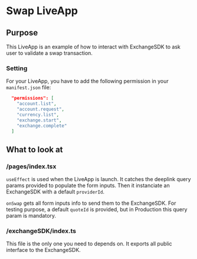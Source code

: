 # Swap LiveApp

## Purpose
This LiveApp is an example of how to interact with ExchangeSDK to ask user to validate a swap transaction.

### Setting
For your LiveApp, you have to add the following permission in your `manifest.json` file:
```json
  "permissions": [
    "account.list",
    "account.request",
    "currency.list",
    "exchange.start",
    "exchange.complete"
  ]
```

## What to look at
### /pages/index.tsx
`useEffect` is used when the LiveApp is launch.
It catches the deeplink query params provided to populate the form inputs.
Then it instanciate an ExchangeSDK with a default `providerId`.

`onSwap` gets all form inputs info to send them to the ExchangeSDK.
For testing purpose, a default `quoteId` is provided, but in Production this query param is mandatory.

### /exchangeSDK/index.ts
This file is the only one you need to depends on.
It exports all public interface to the ExchangeSDK.